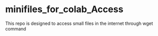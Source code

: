 # minifiles_for_colab_Access
This repo is designed to access small files  in the internet through wget command
